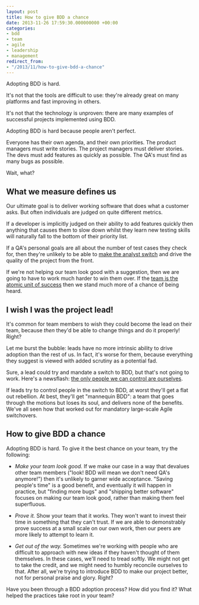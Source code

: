 ```yaml
---
layout: post
title: How to give BDD a chance
date: 2013-11-26 17:59:30.000000000 +00:00
categories:
- bdd
- team
- agile
- leadership
- management
redirect_from:
- "/2013/11/how-to-give-bdd-a-chance"
---
```

Adopting BDD is hard.

It's not that the tools are difficult to use: they're already great on many platforms and fast improving in others.

It's not that the technology is unproven: there are many examples of successful projects implemented using BDD.

Adopting BDD is hard because people aren't perfect.

Everyone has their own agenda, and their own priorities. The product managers must write stories. The project managers must deliver stories. The devs must add features as quickly as possible. The QA's must find as many bugs as possible.

Wait, what?

## What we measure defines us

Our ultimate goal is to deliver working software that does what a customer asks. But often individuals are judged on quite different metrics.

If a developer is implicitly judged on their ability to add features quickly then anything that causes them to slow down whilst they learn new testing skills will naturally fall to the bottom of their priority list.

If a QA's personal goals are all about the number of test cases they check for, then they're unlikely to be able to [make the analyst switch](http://chrismdp.com/2013/11/how-i-learned-to-stop-worrying-and-love-some-detailed-cucumber-features/#from-tail-end-to-up-front-qas-to-analysts) and drive the quality of the project from the front.

If we're not helping our team look good with a suggestion, then we are going to have to work much harder to win them over. If the [team is the atomic unit of success](http://chrismdp.com/2011/04/the-team-is-the-atomic-unit/) then we stand much more of a chance of being heard.

## I wish I was the project lead!

It's common for team members to wish they could become the lead on their team, because *then* they'd be able to change things and do it properly! Right?

Let me burst the bubble: leads have no more intrinsic ability to drive adoption than the rest of us. In fact, it's worse for them, because everything they suggest is viewed with added scrutiny as a potential fad.

Sure, a lead could try and mandate a switch to BDD, but that's not going to work. Here's a newsflash: [the only people we can control are ourselves](http://chrismdp.com/2013/05/leading-software-teams-well/).

If leads try to control people in the switch to BDD, at worst they'll get a flat out rebellion. At best, they'll get "mannequin BDD": a team that goes through the motions but loses its soul, and delivers none of the benefits. We've all seen how that worked out for mandatory large-scale Agile switchovers.

## How to give BDD a chance

Adopting BDD is hard. To give it the best chance on your team, try the following:

* *Make your team look good.* If we make our case in a way that devalues other team members ("look! BDD will mean we don't need QA's anymore!") then it's unlikely to garner wide acceptance. "Saving people's time" is a good benefit, and eventually it will happen in practice, but "finding more bugs" and "shipping better software" focuses on making our team look good, rather than making them feel superfluous.

* *Prove it.* Show your team that it works. They won't want to invest their time in something that they can't trust. If we are able to demonstrably prove success at a small scale on our own work, then our peers are more likely to attempt to learn it.

* *Get out of the way.* Sometimes we're working with people who are difficult to approach with new ideas if they haven't thought of them themselves. In these cases, we'll need to tread softly. We might not get to take the credit, and we might need to humbly reconcile ourselves to that. After all, we're trying to introduce BDD to make our project better, not for personal praise and glory. Right?

Have you been through a BDD adoption process? How did you find it? What helped the practices take root in your team?

